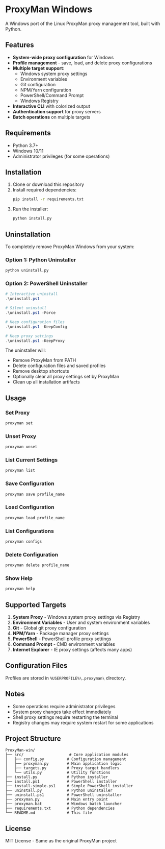 # ProxyMan Windows

A Windows port of the Linux ProxyMan proxy management tool, built with Python.

## Features

- **System-wide proxy configuration** for Windows
- **Profile management** - save, load, and delete proxy configurations
- **Multiple target support**:
  - Windows system proxy settings
  - Environment variables
  - Git configuration
  - NPM/Yarn configuration
  - PowerShell/Command Prompt
  - Windows Registry
- **Interactive CLI** with colorized output
- **Authentication support** for proxy servers
- **Batch operations** on multiple targets

## Requirements

- Python 3.7+
- Windows 10/11
- Administrator privileges (for some operations)

## Installation

1. Clone or download this repository
2. Install required dependencies:
   ```bash
   pip install -r requirements.txt
   ```
3. Run the installer:
   ```bash
   python install.py
   ```

## Uninstallation

To completely remove ProxyMan Windows from your system:

### Option 1: Python Uninstaller

```bash
python uninstall.py
```

### Option 2: PowerShell Uninstaller

```powershell
# Interactive uninstall
.\uninstall.ps1

# Silent uninstall
.\uninstall.ps1 -Force

# Keep configuration files
.\uninstall.ps1 -KeepConfig

# Keep proxy settings
.\uninstall.ps1 -KeepProxy
```

The uninstaller will:

- Remove ProxyMan from PATH
- Delete configuration files and saved profiles
- Remove desktop shortcuts
- Optionally clear all proxy settings set by ProxyMan
- Clean up all installation artifacts

## Usage

### Set Proxy

```bash
proxyman set
```

### Unset Proxy

```bash
proxyman unset
```

### List Current Settings

```bash
proxyman list
```

### Save Configuration

```bash
proxyman save profile_name
```

### Load Configuration

```bash
proxyman load profile_name
```

### List Configurations

```bash
proxyman configs
```

### Delete Configuration

```bash
proxyman delete profile_name
```

### Show Help

```bash
proxyman help
```

## Supported Targets

1. **System Proxy** - Windows system proxy settings via Registry
2. **Environment Variables** - User and system environment variables
3. **Git** - Global git proxy configuration
4. **NPM/Yarn** - Package manager proxy settings
5. **PowerShell** - PowerShell profile proxy settings
6. **Command Prompt** - CMD environment variables
7. **Internet Explorer** - IE proxy settings (affects many apps)

## Configuration Files

Profiles are stored in `%USERPROFILE%\.proxyman\` directory.

## Notes

- Some operations require administrator privileges
- System proxy changes take effect immediately
- Shell proxy settings require restarting the terminal
- Registry changes may require system restart for some applications

## Project Structure

```
ProxyMan-win/
├── src/                    # Core application modules
│   ├── config.py          # Configuration management
│   ├── proxyman.py        # Main application logic
│   ├── targets.py         # Proxy target handlers
│   └── utils.py           # Utility functions
├── install.py             # Python installer
├── install.ps1            # PowerShell installer
├── install-simple.ps1     # Simple PowerShell installer
├── uninstall.py           # Python uninstaller
├── uninstall.ps1          # PowerShell uninstaller
├── proxyman.py            # Main entry point
├── proxyman.bat           # Windows batch launcher
├── requirements.txt       # Python dependencies
└── README.md              # This file
```

## License

MIT License - Same as the original ProxyMan project
